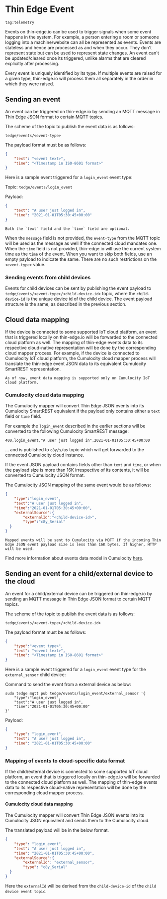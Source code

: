 # Thin Edge Event

`tag:telemetry`

Events on thin-edge.io can be used to trigger signals when some event happens in the system.
For example, a person entering a room or someone logging into a machine/website can all be represented as events.
Events are stateless and hence are processed as and when they occur.
They don't represent state but can be used to represent state changes.
An event can't be updated/cleared once its triggered, unlike alarms that are cleared explicitly after processing.

Every event is uniquely identified by its type.
If multiple events are raised for a given type, thin-edge.io will process them all separately in the order in which they were raised.

## Sending an event

An event can be triggered on thin-edge.io by sending an MQTT message in Thin Edge JSON format to certain MQTT topics.

The scheme of the topic to publish the event data is as follows:

`tedge/events/<event-type>`

The payload format must be as follows:

```json
{
    "text": "<event text>",
    "time": "<Timestamp in ISO-8601 format>"
}
```

Here is a sample event triggered for a `login_event` event type:

Topic: 
`tedge/events/login_event`

Payload:

```json
{
    "text": "A user just logged in",
    "time": "2021-01-01T05:30:45+00:00"
}
```

```admonish note
Both the `text` field and the `time` field are optional.
```

When the `message` field is not provided, the `event-type` from the MQTT topic will be used as the message as well if the connected cloud mandates one.
When the `time` field is not provided, thin-edge.io will use the current system time as the `time` of the event.
When you want to skip both fields, use an empty payload to indicate the same.
There are no such restrictions on the `<event-type>` value.

### Sending events from child devices

Events for child devices can be sent by publishing the event payload to `tedge/events/<event-type>/<child-device-id>` topic,
where the `child-device-id` is the unique device id of the child device.
The event payload structure is the same, as described in the previous section.

## Cloud data mapping

If the device is connected to some supported IoT cloud platform, an event that is triggered locally on thin-edge.io will be forwarded to the connected cloud platform as well.
The mapping of thin-edge events data to its respective cloud-native representation will be done by the corresponding cloud mapper process.
For example, if the device is connected to Cumulocity IoT cloud platform, the Cumulocity cloud mapper process will translate the thin-edge event JSON data to its equivalent Cumulocity SmartREST representation.

```admonish warning
As of now, event data mapping is supported only on Cumulocity IoT cloud platform.
```

### Cumulocity cloud data mapping

The Cumulocity mapper will convert Thin Edge JSON events into its Cumulocity SmartREST equivalent if the payload only contains either a `text` field or `time` field.

For example the `login_event` described in the earlier sections will be converted to the following Cumulocity SmartREST message:

```csv
400,login_event,"A user just logged in",2021-01-01T05:30:45+00:00
```

... and is published to `c8y/s/us` topic which will get forwarded to the connected Cumulocity cloud instance.

If the event JSON payload contains fields other than `text` and `time`, or when the payload size is more than 16K irrespective of its contents, it will be converted to Cumulocity JSON format.

The Cumulocity JSON mapping of the same event would be as follows:

```json
{
    "type":"login_event",
    "text":"A user just logged in",
    "time":"2021-01-01T05:30:45+00:00",
    "externalSource":{
        "externalId":"<child-device-id>",
        "type":"c8y_Serial"
  }
}
```

```admonish note
Mapped events will be sent to Cumulocity via MQTT if the incoming Thin Edge JSON event payload size is less than 16K bytes. If higher, HTTP will be used.
```

Find more information about events data model in Cumulocity [here](https://cumulocity.com/guides/concepts/domain-model/#events).

## Sending an event for a child/external device to the cloud

An event for a child/external device can be triggered on thin-edge.io by sending an MQTT message in Thin Edge JSON format to certain MQTT topics.

The scheme of the topic to publish the event data is as follows:

`tedge/events/<event-type>/<child-device-id>`

The payload format must be as follows:

```json
{
    "type":"<event type>",
    "text": "<event text>",
    "time": "<Timestamp in ISO-8601 format>"
}
```

Here is a sample event triggered for a `login_event` event type for the `external_sensor` child device:

Command to send the event from a external device as below:

```shell
sudo tedge mqtt pub tedge/events/login_event/external_sensor '{
    "type":"login_event",
    "text":"A user just logged in",
    "time":"2021-01-01T05:30:45+00:00"
}'
```

Payload:

```json
{
    "type": "login_event",
    "text": "A user just logged in",
    "time": "2021-01-01T05:30:45+00:00"
}
```
### Mapping of events to cloud-specific data format

If the child/external device is connected to some supported IoT cloud platform, an event that is triggered locally on thin-edge.io will be forwarded to the connected cloud platform as well.
The mapping of thin-edge events data to its respective cloud-native representation will be done by the corresponding cloud mapper process.

#### Cumulocity cloud data mapping

The Cumulocity mapper will convert Thin Edge JSON events into its Cumulocity JSON equivalent and sends them to the Cumulocity cloud.

The translated payload will be in the below format.

```json
{
    "type": "login_event",
    "text": "A user just logged in",
    "time": "2021-01-01T05:30:45+00:00",
    "externalSource":{
        "externalId": "external_sensor",
        "type": "c8y_Serial"
  }
}
```
Here the `externalId` will be derived from the `child-device-id` of the `child device event topic`.
